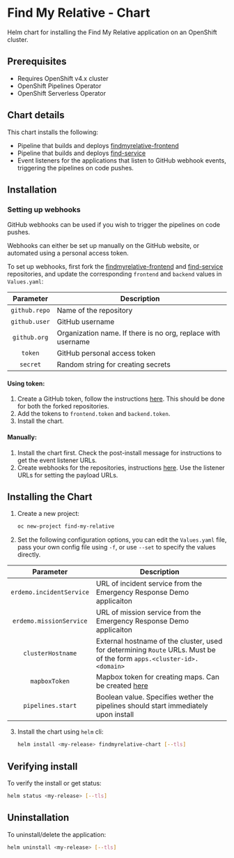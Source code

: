 Find My Relative - Chart
========================

Helm chart for installing the Find My Relative application on an OpenShift cluster.


Prerequisites
-------------

- Requires OpenShift v4.x cluster
- OpenShift Pipelines Operator
- OpenShift Serverless Operator

Chart details
-------------

This chart installs the following:
- Pipeline that builds and deploys [findmyrelative-frontend](https://github.com/Emergency-Response-Demo/findmyrelative-frontend)
- Pipeline that builds and deploys [find-service](https://github.com/Emergency-Response-Demo/find-service)
- Event listeners for the applications that listen to GitHub webhook events, triggering the pipelines on code pushes.

Installation
--------------------

### Setting up webhooks

GitHub webhooks can be used if you wish to trigger the pipelines on code pushes.

Webhooks can either be set up manually on the GitHub website, or automated using a personal access token.

To set up webhooks, first fork the [findmyrelative-frontend](https://github.com/Emergency-Response-Demo/findmyrelative-frontend) and [find-service](https://github.com/Emergency-Response-Demo/find-service) repositories, and update the corresponding `frontend` and `backend` values in `Values.yaml`:

|Parameter    |Description                                                 |
|:-----------:|------------------------------------------------------------|
|`github.repo`|Name of the repository                                      |
|`github.user`|GitHub username                                             |
|`github.org` |Organization name. If there is no org, replace with username|
|`token`      |GitHub personal access token                                |
|`secret`     |Random string for creating secrets                          |

#### Using token:

1. Create a GitHub token, follow the instructions [here](https://help.github.com/en/github/authenticating-to-github/creating-a-personal-access-token-for-the-command-line#creating-a-token). This should be done for both the forked repositories.
2. Add the tokens to `frontend.token` and `backend.token`.
3. Install the chart.

#### Manually:

1. Install the chart first. Check the post-install message for instructions to get the event listener URLs.
2. Create webhooks for the repositories, instructions [here](https://developer.github.com/webhooks/creating). Use the listener URLs for setting the payload URLs.

## Installing the Chart

1. Create a new project:
   ```bash
   oc new-project find-my-relative
   ```

2. Set the following configuration options, you can edit the `Values.yaml` file, pass your own config file using `-f`, or use `--set` to specify the values directly.


|Parameter               |Description                                                                                                          |
|:----------------------:|---------------------------------------------------------------------------------------------------------------------|
|`erdemo.incidentService`|URL of incident service from the Emergency Response Demo applicaiton                                                 |
|`erdemo.missionService` |URL of mission service from the Emergency Response Demo applicaiton                                                  |
|`clusterHostname`       |External hostname of the cluster, used for determining `Route` URLs. Must be of the form `apps.<cluster-id>.<domain>`|
|`mapboxToken`           |Mapbox token for creating maps. Can be created [here](https://account.mapbox.com)                                    |
|`pipelines.start`       |Boolean value. Specifies wether the pipelines should start immediately upon install                                  |

3. Install the chart using `helm` cli:

   ```bash
   helm install <my-release> findmyrelative-chart [--tls]
   ```

## Verifying install

To verify the install or get status:
```bash
helm status <my-release> [--tls]
```

## Uninstallation
To uninstall/delete the application:
```bash
helm uninstall <my-release> [--tls]
```
